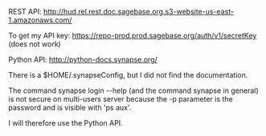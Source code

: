 REST API: http://hud.rel.rest.doc.sagebase.org.s3-website-us-east-1.amazonaws.com/

To get my API key: https://repo-prod.prod.sagebase.org/auth/v1/secretKey (does not work)

Python API: http://python-docs.synapse.org/

There is a $HOME/.synapseConfig, but I did not find the documentation.

The command synapse login --help (and the command synapse in general) is not secure on
multi-users server because the -p parameter is the password and is visible with
'ps aux'.

I will therefore use the Python API.

